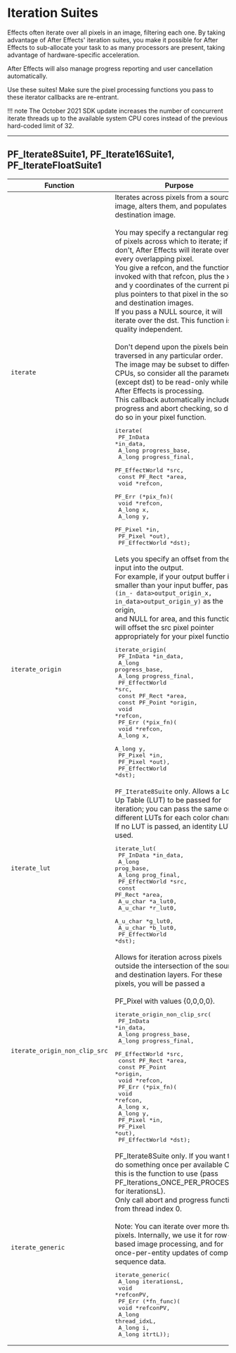 # Iteration Suites

Effects often iterate over all pixels in an image, filtering each one. By taking advantage of After Effects' iteration suites, you make it possible for After Effects to sub-allocate your task to as many processors are present, taking advantage of hardware-specific acceleration.

After Effects will also manage progress reporting and user cancellation automatically.

Use these suites! Make sure the pixel processing functions you pass to these iterator callbacks are re-entrant.

!!! note
    The October 2021 SDK update increases the number of concurrent iterate threads up to the available system CPU cores instead of the previous hard-coded limit of 32.

---

## PF_Iterate8Suite1, PF_Iterate16Suite1, PF_IterateFloatSuite1

|           Function            |                                                                                                                                                                                                                                                                                                                                                                                                                                                                                                                                                                                                                                                 Purpose                                                                                                                                                                                                                                                                                                                                                                                                                                                                                                                                                                                                                                                 |
| ----------------------------- | ------------------------------------------------------------------------------------------------------------------------------------------------------------------------------------------------------------------------------------------------------------------------------------------------------------------------------------------------------------------------------------------------------------------------------------------------------------------------------------------------------------------------------------------------------------------------------------------------------------------------------------------------------------------------------------------------------------------------------------------------------------------------------------------------------------------------------------------------------------------------------------------------------------------------------------------------------------------------------------------------------------------------------------------------------------------------------------------------------------------------------------------------------------------------------------------------------------------------------------------------------------------------------------------------------- |
| `iterate`                     | Iterates across pixels from a source image, alters them, and populates a destination image.<br/><br/>You may specify a rectangular region of pixels across which to iterate; if you don't, After Effects will iterate over every overlapping pixel.<br/>You give a refcon, and the function is invoked with that refcon, plus the x and y coordinates of the current pixel, plus pointers to that pixel in the source and destination images.<br/>If you pass a NULL source, it will iterate over the dst. This function is quality independent.<br/><br/>Don't depend upon the pixels being traversed in any particular order.<br/>The image may be subset to different CPUs, so consider all the parameters (except dst) to be read-only while After Effects is processing.<br/>This callback automatically includes progress and abort checking, so don't do so in your pixel function.<br/><pre>iterate(<br/>  PF_InData       \*in_data,<br/>  A_long          progress_base,<br/>  A_long          progress_final,<br/>  PF_EffectWorld  \*src,<br/>  const PF_Rect   \*area,<br/>  void            \*refcon,<br/>  PF_Err (*pix_fn)(<br/>    void      \*refcon,<br/>    A_long    x,<br/>    A_long    y,<br/>    PF_Pixel  \*in,<br/>    PF_Pixel  \*out),<br/>  PF_EffectWorld  \*dst);</pre> |
| `iterate_origin`              | Lets you specify an offset from the input into the output.<br/>For example, if your output buffer is smaller than your input buffer, pass `(in_- data>output_origin_x, in_data>output_origin_y)` as the origin,<br/>and NULL for area, and this function will offset the src pixel pointer appropriately for your pixel function.<br/><pre>iterate_origin(<br/>  PF_InData       \*in_data,<br/>  A_long          progress_base,<br/>  A_long          progress_final,<br/>  PF_EffectWorld  \*src,<br/>  const PF_Rect   \*area,<br/>  const PF_Point  \*origin,<br/>  void            \*refcon,<br/>  PF_Err (*pix_fn)(<br/>    void      \*refcon,<br/>    A_long    x,<br/>    A_long    y,<br/>    PF_Pixel  \*in,<br/>    PF_Pixel  \*out),<br/>  PF_EffectWorld  \*dst);</pre>                                                                                                                                                                                                                                                                                                                                                                                                                                                                                                                   |
| `iterate_lut`                 | `PF_Iterate8Suite` only. Allows a Look-Up Table (LUT) to be passed for iteration; you can pass the same or different LUTs for each color channel.<br/>If no LUT is passed, an identity LUT is used.<br/><pre>iterate_lut(<br/>  PF_InData       \*in_data,<br/>  A_long          prog_base,<br/>  A_long          prog_final,<br/>  PF_EffectWorld  \*src,<br/>  const PF_Rect   \*area,<br/>  A_u_char        \*a_lut0,<br/>  A_u_char        \*r_lut0,<br/>  A_u_char        \*g_lut0,<br/>  A_u_char        \*b_lut0,<br/>  PF_EffectWorld  \*dst);</pre>                                                                                                                                                                                                                                                                                                                                                                                                                                                                                                                                                                                                                                                                                                                                            |
| `iterate_origin_non_clip_src` | Allows for iteration across pixels outside the intersection of the source and destination layers. For these pixels, you will be passed a<br/><br/>PF_Pixel with values {0,0,0,0}.<br/><pre>iterate_origin_non_clip_src(<br/>  PF_InData       \*in_data,<br/>  A_long          progress_base,<br/>  A_long          progress_final,<br/>  PF_EffectWorld  \*src,<br/>  const PF_Rect   \*area,<br/>  const PF_Point  \*origin,<br/>  void            \*refcon,<br/>  PF_Err (*pix_fn)(<br/>    void      \*refcon,<br/>    A_long    x,<br/>    A_long    y,<br/>    PF_Pixel  \*in,<br/>    PF_Pixel  \*out),<br/>  PF_EffectWorld  \*dst);</pre>                                                                                                                                                                                                                                                                                                                                                                                                                                                                                                                                                                                                                                                      |
| `iterate_generic`             | PF_Iterate8Suite only. If you want to do something once per available CPU, this is the function to use (pass PF_Iterations_ONCE_PER_PROCESSOR for iterationsL).<br/>Only call abort and progress functions from thread index 0.<br/><br/>Note: You can iterate over more than pixels. Internally, we use it for row-based image processing, and for once-per-entity updates of complex sequence data.<br/><pre>iterate_generic(<br/>  A_long iterationsL,<br/>  void   \*refconPV,<br/>  PF_Err (*fn_func)(<br/>    void    \*refconPV,<br/>    A_long  thread_idxL,<br/>    A_long  i,<br/>    A_long  itrtL));</pre>                                                                                                                                                                                                                                                                                                                                                                                                                                                                                                                                                                                                                                                                                  |
